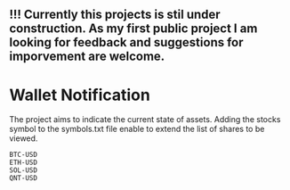 ## !!! Currently this projects is stil under construction. As my first public project I am looking for feedback and suggestions for imporvement are welcome. 


# Wallet Notification
The project aims to indicate the current state of assets. Adding the stocks symbol to the symbols.txt file enable to extend the list of shares to be viewed. 
```
BTC-USD
ETH-USD
SOL-USD
QNT-USD
```
